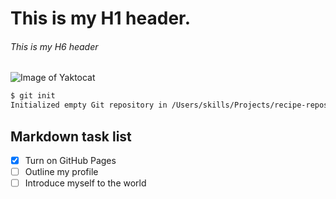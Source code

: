 # This is my H1 header.
###### This is my H6 header
![Image of Yaktocat](https://octodex.github.com/images/yaktocat.png)

```bash
$ git init
Initialized empty Git repository in /Users/skills/Projects/recipe-repository/.git/
```

## Markdown task list

- [x] Turn on GitHub Pages
- [ ] Outline my profile
- [ ] Introduce myself to the world
